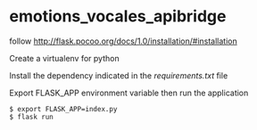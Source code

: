 # emotions_vocales_apibridge

follow http://flask.pocoo.org/docs/1.0/installation/#installation

Create a virtualenv for python

Install the dependency indicated in the *requirements.txt* file

Export FLASK_APP environment variable then run the application

```
$ export FLASK_APP=index.py
$ flask run
```

